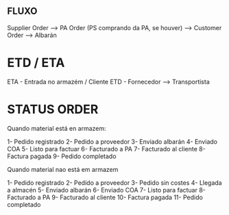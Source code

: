 ##  FLUXO
Supplier Order --> PA Order (PS comprando da PA, se houver) --> Customer Order --> Albarán

# ETD / ETA
ETA - Entrada no armazém / Cliente
ETD - Fornecedor --> Transportista


# STATUS ORDER
 
Quando material está en armazem:
 
1- Pedido registrado
2- Pedido a proveedor 
3- Enviado albarán 
4- Enviado COA
5- Listo para factuar
6- Facturado a PA 
7- Facturado al cliente
8- Factura pagada
9- Pedido completado
 
Quando material nao está em armazem 
 
1- Pedido registrado
2- Pedido a proveedor
3- Pedido sin costes 
4- Llegada a almacén 
5- Enviado albarán 
6- Enviado COA
7- Listo para factuar
8- Facturado a PA 
9- Facturado al cliente
10- Factura pagada
11- Pedido completado

